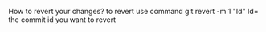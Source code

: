 How to revert your changes?
to revert use command git revert -m 1 "Id"
Id= the commit id you want to revert
